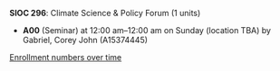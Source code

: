 **SIOC 296**: Climate Science & Policy Forum (1 units)

- **A00** (Seminar) at 12:00 am–12:00 am on Sunday (location TBA) by Gabriel, Corey John (A15374445)

[Enrollment numbers over time](./SIOC296.tsv)
